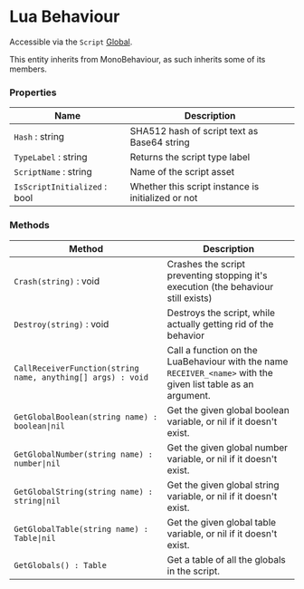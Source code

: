 # Lua Behaviour

Accessible via the `Script` [Global](globals.md).

This entity inherits from MonoBehaviour, as such inherits some of its members.

### Properties

| Name                         | Description                                        |
| ---------------------------- | -------------------------------------------------- |
| `Hash` : string              | SHA512 hash of script text as Base64 string        |
| `TypeLabel` : string         | Returns the script type label                      |
| `ScriptName` : string        | Name of the script asset                           |
| `IsScriptInitialized` : bool | Whether this script instance is initialized or not |

### Methods

| Method                                                          | Description                                                                                                   |
| --------------------------------------------------------------- | ------------------------------------------------------------------------------------------------------------- |
| `Crash(string)` : void                                          | Crashes the script preventing stopping it's execution (the behaviour still exists)                            |
| `Destroy(string)` : void                                        | Destroys the script, while actually getting rid of the behavior                                               |
| `CallReceiverFunction(string name, anything[] args) : void`<br> | Call a function on the LuaBehaviour with the name `RECEIVER_<name>` with the given list table as an argument. |
| `GetGlobalBoolean(string name) : boolean\|nil`                  | Get the given global boolean variable, or nil if it doesn't exist.                                            |
| `GetGlobalNumber(string name) : number\|nil`                    | Get the given global number variable, or nil if it doesn't exist.                                             |
| `GetGlobalString(string name) : string\|nil`                    | Get the given global string variable, or nil if it doesn't exist.                                             |
| `GetGlobalTable(string name) : Table\|nil`                      | Get the given global table variable, or nil if it doesn't exist.                                              |
| `GetGlobals() : Table`                                          | Get a table of all the globals in the script.                                                                 |
